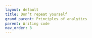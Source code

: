 ```yaml
---
layout: default
title: Don’t repeat yourself
grand_parent: Principles of analytics
parent: Writing code
nav_order: 3
---
```

